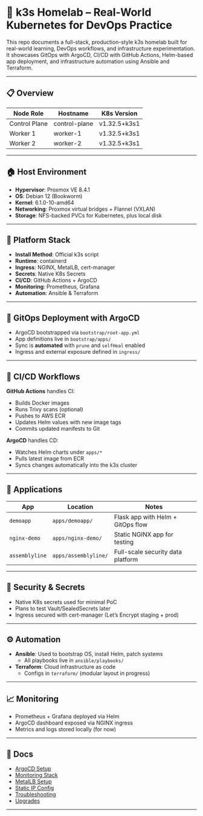 # 🧪 k3s Homelab – Real-World Kubernetes for DevOps Practice

This repo documents a full-stack, production-style k3s homelab built for real-world learning, DevOps workflows, and infrastructure experimentation. It showcases GitOps with ArgoCD, CI/CD with GitHub Actions, Helm-based app deployment, and infrastructure automation using Ansible and Terraform.

---

## 📋 Overview

| Node Role     | Hostname       | K8s Version         |
|---------------|----------------|---------------------|
| Control Plane | control-plane  | v1.32.5+k3s1        |
| Worker 1      | worker-1       | v1.32.5+k3s1        |
| Worker 2      | worker-2       | v1.32.5+k3s1        |

---

## 🏠 Host Environment

- **Hypervisor**: Proxmox VE 8.4.1
- **OS**: Debian 12 (Bookworm)
- **Kernel**: 6.1.0-10-amd64
- **Networking**: Proxmox virtual bridges + Flannel (VXLAN)
- **Storage**: NFS-backed PVCs for Kubernetes, plus local disk

---

## 🔧 Platform Stack

- **Install Method**: Official k3s script
- **Runtime**: containerd
- **Ingress**: NGINX, MetalLB, cert-manager
- **Secrets**: Native K8s Secrets
- **CI/CD**: GitHub Actions + ArgoCD
- **Monitoring**: Prometheus, Grafana
- **Automation**: Ansible & Terraform

---

## 🚀 GitOps Deployment with ArgoCD

- ArgoCD bootstrapped via `bootstrap/root-app.yml`
- App definitions live in `bootstrap/apps/`
- Sync is **automated** with `prune` and `selfHeal` enabled
- Ingress and external exposure defined in `ingress/`

---

## 🔄 CI/CD Workflows

**GitHub Actions** handles CI:
- Builds Docker images
- Runs Trivy scans (optional)
- Pushes to AWS ECR
- Updates Helm values with new image tags
- Commits updated manifests to Git

**ArgoCD** handles CD:
- Watches Helm charts under `apps/*`
- Pulls latest image from ECR
- Syncs changes automatically into the k3s cluster

---

## 🧪 Applications

| App           | Location                   | Notes                              |
|---------------|----------------------------|------------------------------------|
| `demoapp`     | `apps/demoapp/`            | Flask app with Helm + GitOps flow  |
| `nginx-demo`  | `apps/nginx-demo/`         | Static NGINX app for testing       |
| `assemblyline`| `apps/assemblyline/`       | Full-scale security data platform  |

---

## 🔐 Security & Secrets

- Native K8s secrets used for minimal PoC
- Plans to test Vault/SealedSecrets later
- Ingress secured with cert-manager (Let’s Encrypt staging + prod)

---

## ⚙️ Automation

- **Ansible**: Used to bootstrap OS, install Helm, patch systems
  - All playbooks live in `ansible/playbooks/`
- **Terraform**: Cloud infrastructure as code
  - Configs in `terraform/` (modular layout in progress)

---

## 📈 Monitoring

- Prometheus + Grafana deployed via Helm
- ArgoCD dashboard exposed via NGINX ingress
- Metrics and logs stored locally (for now)

---

## 📝 Docs

- [ArgoCD Setup](docs/argocd.md)
- [Monitoring Stack](docs/monitoring.md)
- [MetalLB Setup](docs/metallb.md)
- [Static IP Config](docs/static-ip-setup.md)
- [Troubleshooting](docs/troubleshooting.md)
- [Upgrades](docs/upgrade.md)

---

